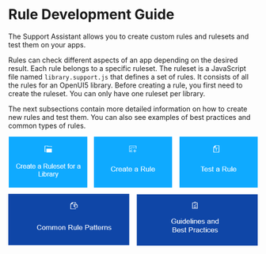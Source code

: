 <!-- loiocd356daf2c444ace9edfc532f5833e11 -->

# Rule Development Guide

The Support Assistant allows you to create custom rules and rulesets and test them on your apps.



Rules can check different aspects of an app depending on the desired result. Each rule belongs to a specific ruleset. The ruleset is a JavaScript file named `library.support.js` that defines a set of rules. It consists of all the rules for an OpenUI5 library. Before creating a rule, you first need to create the ruleset. You can only have one ruleset per library.

The next subsections contain more detailed information on how to create new rules and test them. You can also see examples of best practices and common types of rules.



![](images/Image_map_Support_Assistant_Diagram_4bae3b9.png)



